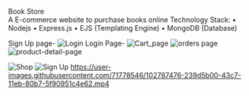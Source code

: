 Book Store  
A E-commerce website to purchase books online
Technology Stack:
•	Nodejs
•	Express.js
•	EJS (Templating Engine)
•	MongoDB (Database)

Sign Up page-
	 ![Login](https://user-images.githubusercontent.com/71778546/102786893-3d8a6e00-43c6-11eb-9ddc-d1949e8c5be1.PNG)
Login Page-
 ![Cart_page](https://user-images.githubusercontent.com/71778546/102786825-1f247280-43c6-11eb-9e85-18203f0d4f72.png)
 ![orders page](https://user-images.githubusercontent.com/71778546/102786987-64e13b00-43c6-11eb-89cb-bdf1014112d4.PNG)
![product-detail-page](https://user-images.githubusercontent.com/71778546/102787011-6d397600-43c6-11eb-8dbd-7960c651eada.PNG)

![Shop](https://user-images.githubusercontent.com/71778546/102787056-7e828280-43c6-11eb-9f9e-7982080ab81a.PNG)
![Sign Up](https://user-images.githubusercontent.com/71778546/102787089-8b06db00-43c6-11eb-9b78-ea2f8cb8dbb5.PNG)
https://user-images.githubusercontent.com/71778546/102787476-239d5b00-43c7-11eb-80b7-5f90951c4e62.mp4
